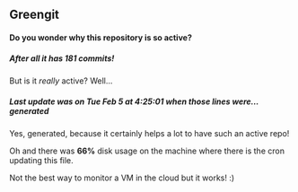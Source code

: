 ## Greengit

#### Do you wonder why this repository is so active?

##### After all it has 181 commits!

But is it *really* active? Well...

##### Last update was on Tue Feb 5 at 4:25:01 when those lines were... generated

Yes, generated, because it certainly helps a lot to have such an active repo!

Oh and there was **66%** disk usage on the machine
where there is the cron updating this file.

Not the best way to monitor a VM in the cloud but it works! :)

